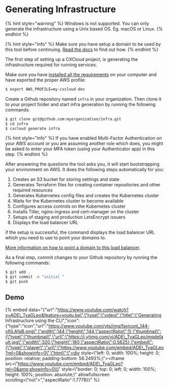 # Generating Infrastructure

{% hint style="warning" %}
Windows is not supported. You can only generate the infrastructure using a Unix based OS. Eg. macOS or Linux.
{% endhint %}

{% hint style="info" %}
Make sure you have setup a domain to be used by this tool before continuing. [Read the docs](configuring-domains.md#configuring-a-domain-for-the-kubernetes-cluster) to find out how.
{% endhint %}

The first step of setting up a CXCloud project, is generating the infrastructure required for running services.

Make sure you have [installed all the requirements](../getting-started/prepare-your-environment.md) on your computer and have exported the proper AWS profile:

```bash
$ export AWS_PROFILE=my-cxcloud-dev
```

Create a Github repository named `infra` in your organization. Then clone it to your project folder and start infra generation by running the following commands:

```bash
$ git clone git@github.com:myorganization/infra.git
$ cd infra
$ cxcloud generate infra
```

{% hint style="info" %}
If you have enabled Multi-Factor Authentication on your AWS account or you are assuming another role which does, you might be asked to enter your MFA token \(using your Authenticator app\) in this step.
{% endhint %}

After answering the questions the tool asks you, it will start bootstrapping your environment on AWS. It does the following steps automatically for you:

1. Creates an S3 bucket for storing settings and state
2. Generates Terraform files for creating container repositories and other required resources
3. Generates Kubernetes config files and creates the Kubernetes cluster
4. Waits for the Kubernetes cluster to become available
5. Configures access controls on the Kubernetes cluster
6. Installs Tiller, nginx-ingress and cert-manager on the cluster
7. Setups of staging and production LetsEncrypt issuers
8. Displays the load balancer URL

if the setup is successful, the command displays the load balancer URL which you need to use to point your domains to.

[More information on how to point a domain to this load balancer](configuring-domains.md#configuring-a-domain-for-your-service).


As a final step, commit changes to your Github repository by running the following commands:

```bash
$ git add .
$ git commit -m "initial "
$ git push
```

## Demo

{% embed data="{\"url\":\"https://www.youtube.com/watch?v=ADE\_TyaGLeo&feature=youtu.be\",\"type\":\"video\",\"title\":\"Generating Infrastructure using the CLI\",\"icon\":{\"type\":\"icon\",\"url\":\"https://www.youtube.com/yts/img/favicon\_144-vfliLAfaB.png\",\"width\":144,\"height\":144,\"aspectRatio\":1},\"thumbnail\":{\"type\":\"thumbnail\",\"url\":\"https://i.ytimg.com/vi/ADE\_TyaGLeo/mqdefault.jpg\",\"width\":320,\"height\":180,\"aspectRatio\":0.5625},\"embed\":{\"type\":\"player\",\"url\":\"https://www.youtube.com/embed/ADE\_TyaGLeo?rel=0&showinfo=0\",\"html\":\"<div style=\\\"left: 0; width: 100%; height: 0; position: relative; padding-bottom: 56.2493%;\\\"><iframe src=\\\"https://www.youtube.com/embed/ADE\_TyaGLeo?rel=0&amp;showinfo=0\\\" style=\\\"border: 0; top: 0; left: 0; width: 100%; height: 100%; position: absolute;\\\" allowfullscreen scrolling=\\\"no\\\"></iframe></div>\",\"aspectRatio\":1.7778}}" %}


